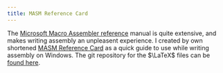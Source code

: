 ```yaml
---
title: MASM Reference Card
---
```


The [Microsoft Macro Assembler reference] manual is quite extensive, and makes
writing assembly an unpleasent experience. I created by own shortened [MASM
Reference Card] as a quick guide to use while writing assembly on Windows.
The git repository for the $\LaTeX$ files can be [found here].

[Microsoft Macro Assembler reference]: https://docs.microsoft.com/en-us/cpp/assembler/masm/microsoft-macro-assembler-reference?view=msvc-160
[MASM Reference Card]: https://raw.githubusercontent.com/erietz/masm-reference/master/masm_reference.pdf
[found here]: https://github.com/erietz/masm-reference 
